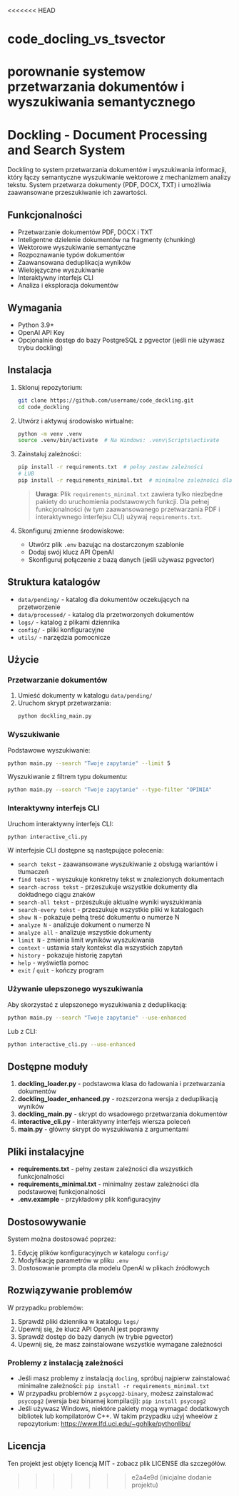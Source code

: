 <<<<<<< HEAD
# code_docling_vs_tsvector
porownanie systemow przetwarzania dokumentów i wyszukiwania semantycznego
=======
# Dockling - Document Processing and Search System

Dockling to system przetwarzania dokumentów i wyszukiwania informacji, który łączy semantyczne wyszukiwanie wektorowe z mechanizmem analizy tekstu. System przetwarza dokumenty (PDF, DOCX, TXT) i umożliwia zaawansowane przeszukiwanie ich zawartości.

## Funkcjonalności

- Przetwarzanie dokumentów PDF, DOCX i TXT
- Inteligentne dzielenie dokumentów na fragmenty (chunking)
- Wektorowe wyszukiwanie semantyczne
- Rozpoznawanie typów dokumentów
- Zaawansowana deduplikacja wyników
- Wielojęzyczne wyszukiwanie
- Interaktywny interfejs CLI
- Analiza i eksploracja dokumentów

## Wymagania

- Python 3.9+
- OpenAI API Key
- Opcjonalnie dostęp do bazy PostgreSQL z pgvector (jeśli nie używasz trybu dockling)

## Instalacja

1. Sklonuj repozytorium:
   ```bash
   git clone https://github.com/username/code_dockling.git
   cd code_dockling
   ```

2. Utwórz i aktywuj środowisko wirtualne:
   ```bash
   python -m venv .venv
   source .venv/bin/activate  # Na Windows: .venv\Scripts\activate
   ```

3. Zainstaluj zależności:
   ```bash
   pip install -r requirements.txt  # pełny zestaw zależności
   # LUB
   pip install -r requirements_minimal.txt  # minimalne zależności dla podstawowej funkcjonalności
   ```
   
   > **Uwaga**: Plik `requirements_minimal.txt` zawiera tylko niezbędne pakiety do uruchomienia podstawowych funkcji. Dla pełnej funkcjonalności (w tym zaawansowanego przetwarzania PDF i interaktywnego interfejsu CLI) używaj `requirements.txt`.

4. Skonfiguruj zmienne środowiskowe:
   - Utwórz plik `.env` bazując na dostarczonym szablonie
   - Dodaj swój klucz API OpenAI
   - Skonfiguruj połączenie z bazą danych (jeśli używasz pgvector)

## Struktura katalogów

- `data/pending/` - katalog dla dokumentów oczekujących na przetworzenie
- `data/processed/` - katalog dla przetworzonych dokumentów
- `logs/` - katalog z plikami dziennika
- `config/` - pliki konfiguracyjne
- `utils/` - narzędzia pomocnicze

## Użycie

### Przetwarzanie dokumentów

1. Umieść dokumenty w katalogu `data/pending/`
2. Uruchom skrypt przetwarzania:
   ```bash
   python dockling_main.py
   ```

### Wyszukiwanie

Podstawowe wyszukiwanie:
```bash
python main.py --search "Twoje zapytanie" --limit 5
```

Wyszukiwanie z filtrem typu dokumentu:
```bash
python main.py --search "Twoje zapytanie" --type-filter "OPINIA"
```

### Interaktywny interfejs CLI

Uruchom interaktywny interfejs CLI:
```bash
python interactive_cli.py
```

W interfejsie CLI dostępne są następujące polecenia:
- `search tekst` - zaawansowane wyszukiwanie z obsługą wariantów i tłumaczeń
- `find tekst` - wyszukuje konkretny tekst w znalezionych dokumentach
- `search-across tekst` - przeszukuje wszystkie dokumenty dla dokładnego ciągu znaków
- `search-all tekst` - przeszukuje aktualne wyniki wyszukiwania
- `search-every tekst` - przeszukuje wszystkie pliki w katalogach
- `show N` - pokazuje pełną treść dokumentu o numerze N
- `analyze N` - analizuje dokument o numerze N
- `analyze all` - analizuje wszystkie dokumenty
- `limit N` - zmienia limit wyników wyszukiwania
- `context` - ustawia stały kontekst dla wszystkich zapytań
- `history` - pokazuje historię zapytań
- `help` - wyświetla pomoc
- `exit` / `quit` - kończy program

### Używanie ulepszonego wyszukiwania

Aby skorzystać z ulepszonego wyszukiwania z deduplikacją:
```bash
python main.py --search "Twoje zapytanie" --use-enhanced
```

Lub z CLI:
```bash
python interactive_cli.py --use-enhanced
```

## Dostępne moduły

1. **dockling_loader.py** - podstawowa klasa do ładowania i przetwarzania dokumentów
2. **dockling_loader_enhanced.py** - rozszerzona wersja z deduplikacją wyników
3. **dockling_main.py** - skrypt do wsadowego przetwarzania dokumentów
4. **interactive_cli.py** - interaktywny interfejs wiersza poleceń
5. **main.py** - główny skrypt do wyszukiwania z argumentami

## Pliki instalacyjne

- **requirements.txt** - pełny zestaw zależności dla wszystkich funkcjonalności
- **requirements_minimal.txt** - minimalny zestaw zależności dla podstawowej funkcjonalności
- **.env.example** - przykładowy plik konfiguracyjny

## Dostosowywanie

System można dostosować poprzez:
1. Edycję plików konfiguracyjnych w katalogu `config/`
2. Modyfikację parametrów w pliku `.env`
3. Dostosowanie prompta dla modelu OpenAI w plikach źródłowych

## Rozwiązywanie problemów

W przypadku problemów:
1. Sprawdź pliki dziennika w katalogu `logs/`
2. Upewnij się, że klucz API OpenAI jest poprawny
3. Sprawdź dostęp do bazy danych (w trybie pgvector)
4. Upewnij się, że masz zainstalowane wszystkie wymagane zależności

### Problemy z instalacją zależności

- Jeśli masz problemy z instalacją `docling`, spróbuj najpierw zainstalować minimalne zależności: `pip install -r requirements_minimal.txt`
- W przypadku problemów z `psycopg2-binary`, możesz zainstalować `psycopg2` (wersja bez binarnej kompilacji): `pip install psycopg2`
- Jeśli używasz Windows, niektóre pakiety mogą wymagać dodatkowych bibliotek lub kompilatorów C++. W takim przypadku użyj wheelów z repozytorium: https://www.lfd.uci.edu/~gohlke/pythonlibs/

## Licencja

Ten projekt jest objęty licencją MIT - zobacz plik LICENSE dla szczegółów.
>>>>>>> e2a4e9d (inicjalne dodanie projektu)
